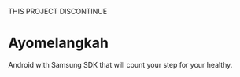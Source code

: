 THIS PROJECT DISCONTINUE
# Ayomelangkah

Android with Samsung SDK that will count your step for your healthy.
